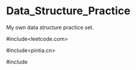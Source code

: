 # Data_Structure_Practice
My own data structure practice set.

#include<leetcode.com>

#include<pintia.cn>

#include<notes>
